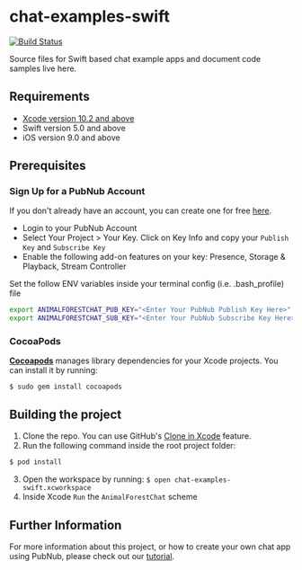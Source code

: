 # chat-examples-swift

[![Build Status](https://travis-ci.com/pubnub/chat-examples-swift.svg?token=ey6rVJnpqsBKpxXy2fYF&branch=master)](https://travis-ci.com/pubnub/chat-examples-swift)

Source files for Swift based chat example apps and document code samples live here.

## Requirements

* [Xcode version 10.2 and above](https://developer.apple.com/xcode/)
* Swift version 5.0 and above
* iOS version 9.0 and above

## Prerequisites

### Sign Up for a PubNub Account

If you don't already have an account, you can create one for free [here](https://dashboard.pubnub.com/).

* Login to your PubNub Account
* Select Your Project > Your Key. Click on Key Info and copy your `Publish Key` and `Subscribe Key`
* Enable the following add-on features on your key: Presence, Storage & Playback, Stream Controller

Set the follow ENV variables inside your terminal config (i.e. .bash_profile) file

```bash
export ANIMALFORESTCHAT_PUB_KEY="<Enter Your PubNub Publish Key Here>"
export ANIMALFORESTCHAT_SUB_KEY="<Enter Your PubNub Subscribe Key Here>"
```

### CocoaPods

[**Cocoapods**](https://guides.cocoapods.org/using/getting-started.html) manages library dependencies for your Xcode projects. You can install it by running:

```
$ sudo gem install cocoapods
```

## Building the project

1. Clone the repo. You can use GitHub's [Clone in Xcode](https://github.blog/2017-06-05-clone-in-xcode/) feature.
2. Run the following command inside the root project folder:
```bash
$ pod install
```
3. Open the workspace by running: `$ open chat-examples-swift.xcworkspace`
4. Inside Xcode `Run` the `AnimalForestChat` scheme

## Further Information

For more information about this project, or how to create your own chat app using PubNub, please check out our [tutorial](https://www.pubnub.com/developers/chat-resource-center/docs/getting-started/swift/).
